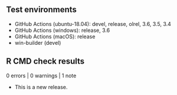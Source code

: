 ## Test environments
* GitHub Actions (ubuntu-18.04): devel, release, olrel, 3.6, 3.5, 3.4
* GitHub Actions (windows): release, 3.6
* GitHub Actions (macOS): release
* win-builder (devel)

## R CMD check results

0 errors | 0 warnings | 1 note

* This is a new release.
